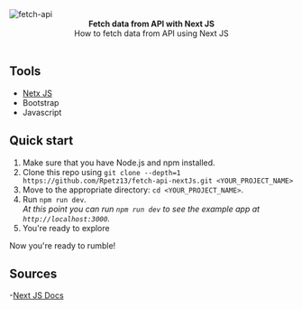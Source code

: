 <img src="https://i.ibb.co/nwM8xNJ/fetch-next.png" alt="fetch-api" align="center" />

<br />

<div align="center"><strong>Fetch data from API with Next JS</strong></div>
<div align="center">How to fetch data from API using Next JS</div>

<br />

## Tools

- <a href='https://nextjs.org/'>Netx JS</a>
- Bootstrap
- Javascript

## Quick start

1.  Make sure that you have Node.js and npm installed.
2.  Clone this repo using `git clone --depth=1 https://github.com/Rpetz13/fetch-api-nextJs.git <YOUR_PROJECT_NAME>`
3.  Move to the appropriate directory: `cd <YOUR_PROJECT_NAME>`.<br />
4.  Run `npm run dev`.<br />
    _At this point you can run `npm run dev` to see the example app at `http://localhost:3000`._
5.  You're ready to explore

Now you're ready to rumble!

## Sources

-<a href='https://nextjs.org/'>Next JS Docs</a>

